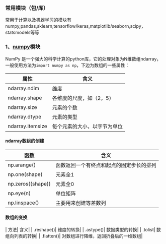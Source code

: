 ### 常用模块（包/库）

常用于计算以及机器学习的模块有numpy,pandas,sklearn,tensorflow/keras,matplotlib/seaborn,scipy，statsmodels等等

### 1、[numpy](<https://numpy.org>)模块
NumPy 是一个强大的科学计算的python库，它的处理对象为N维数组ndarray，一般使用方法为`import numpy as np`，下边为数组的一些属性：

| 属性| 含义|
| ---| ---|
| ndarray.ndim| 维度|
| ndarray.shape| 各维度的尺度，如（2，5）|
| ndarray.size| 元素的个数|
| ndarray.dtype| 元素的类型|
| ndarray.itemsize| 每个元素的大小，以字节为单位|

#### ndarray数组的创建

| 函数| 含义|
| ---| ---|
| np.arange()| 函数返回一个有终点和起点的固定步长的排列|
| np.one(shape)| 元素全1|
| np.zeros((shape))| 元素全0|
| np.eye(n)| 单位矩阵|
| np.linspace()| 主要用来创建等差数列|

#### 数组的变换

| 方法| 含义|
| .reshape()| 维度的转换|
| .astype()| 数据类型的转换|
| .tolist| 数组向列表的转换|
| .flatten()| 对数组进行降维，返回折叠后的一维数组|
